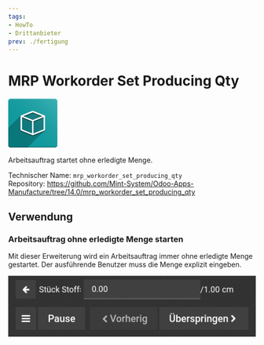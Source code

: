 ```yaml
---
tags:
- HowTo
- Drittanbieter
prev: ./fertigung
---
```

# MRP Workorder Set Producing Qty
![icon_oms_box](assets/icon_oms_box.png)

Arbeitsauftrag startet ohne erledigte Menge.

Technischer Name: `mrp_workorder_set_producing_qty`\
Repository: <https://github.com/Mint-System/Odoo-Apps-Manufacture/tree/14.0/mrp_workorder_set_producing_qty>

## Verwendung

### Arbeitsauftrag ohne erledigte Menge starten

Mit dieser Erweiterung wird ein Arbeitsauftrag immer ohne erledigte Menge gestartet. Der ausführende Benutzer muss die Menge explizit eingeben.

![](assets/MRP%20Workorder%20Set%20Producing%20Qty.png)